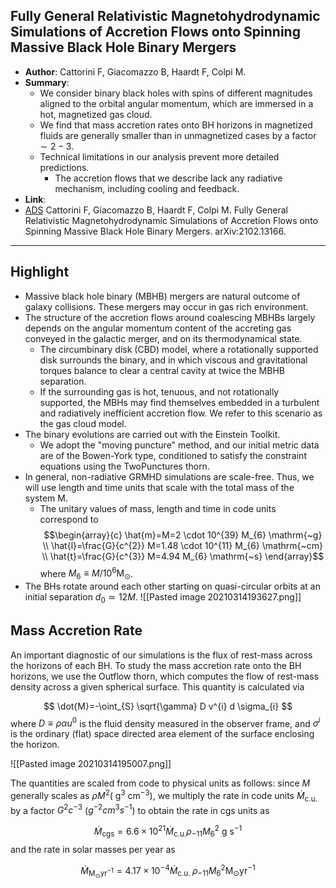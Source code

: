 ## Fully General Relativistic Magnetohydrodynamic Simulations of Accretion Flows onto Spinning Massive Black Hole Binary Mergers

- **Author**: Cattorini F, Giacomazzo B, Haardt F, Colpi M.
- **Summary**:
	- We consider binary black holes with spins of different magnitudes aligned to the orbital angular momentum, which are immersed in a hot, magnetized gas cloud.
	- We find that mass accretion rates onto BH horizons in magnetized fluids are generally smaller than in unmagnetized cases by a factor $\sim 2-3$.
	- Technical limitations in our analysis prevent more detailed predictions.
		- The accretion flows that we describe lack any radiative mechanism, including cooling and feedback.
- **Link**: 
- [ADS](https://ui.adsabs.harvard.edu/abs/2021arXiv210213166C) Cattorini F, Giacomazzo B, Haardt F, Colpi M. Fully General Relativistic Magnetohydrodynamic Simulations of Accretion Flows onto Spinning Massive Black Hole Binary Mergers. arXiv:2102.13166.

___

## Highlight

- Massive black hole binary (MBHB) mergers are natural outcome of galaxy collisions. These mergers may occur in gas rich environment.
- The structure of the accretion flows around coalescing MBHBs largely depends on the angular momentum content of the accreting gas conveyed in the galactic merger, and on its thermodynamical state.
	- The circumbinary disk (CBD) model, where a rotationally supported disk surrounds the binary, and in which viscous and gravitational torques balance to clear a central cavity at twice the MBHB separation.
	- If the surrounding gas is hot, tenuous, and not rotationally supported, the MBHs may find themselves embedded in a turbulent and radiatively inefficient accretion flow. We refer to this scenario as the gas cloud model.
- The binary evolutions are carried out with the Einstein Toolkit.
	- We adopt the "moving puncture" method, and our initial metric data are of the Bowen-York type, conditioned to satisfy the constraint equations using the TwoPunctures thorn.
- In general, non-radiative GRMHD simulations are scale-free. Thus, we will use length and time units that scale with the total mass of the system M.
	- The unitary values of mass, length and time in code units correspond to $$\begin{array}{c} \hat{m}=M=2 \cdot 10^{39} M_{6} \mathrm{~g} \\ \hat{l}=\frac{G}{c^{2}} M=1.48 \cdot 10^{11} M_{6} \mathrm{~cm} \\ \hat{t}=\frac{G}{c^{3}} M=4.94 M_{6} \mathrm{~s} \end{array}$$ where $M_{6} \equiv M / 10^{6} \mathrm{M}_{\odot}$.
- The BHs rotate around each other starting on quasi-circular orbits at an initial separation $d_{0} \simeq 12 M$.
	![[Pasted image 20210314193627.png]]
	
## Mass Accretion Rate

An important diagnostic of our simulations is the flux of rest-mass across the horizons of each BH. To study the mass accretion rate onto the BH horizons, we use the Outflow thorn, which computes the flow of rest-mass density across a given spherical surface. This quantity is calculated via

$$
\dot{M}=-\oint_{S} \sqrt{\gamma} D v^{i} d \sigma_{i}
$$
where $D \equiv \rho \alpha u^{0}$ is the fluid density measured in the observer frame, and $\sigma^{i}$ is the ordinary (flat) space directed area element of the surface enclosing the horizon.

![[Pasted image 20210314195007.png]]

The quantities are scaled from code to physical units as follows: since $M$ generally scales as $\rho M^{2}\left(\mathrm{~g}^{3} \mathrm{~cm}^{-3}\right)$, we multiply the rate in code units $\dot{M}_{\mathrm{c} . \mathrm{u} .}$ by a factor $G^{2} c^{-3}$ ($g^{-2} c m^{3} s^{-1}$) to obtain the rate in cgs units as

$$
\dot{M}_{\mathrm{cgs}}=6.6 \times 10^{21} \dot{M}_{\mathrm{c.u.}} \rho_{-11} M_{6}^{2} \mathrm{~g} \mathrm{~s}^{-1}
$$
and the rate in solar masses per year as

$$
\dot{M}_{\mathrm{M}_{\odot} \mathrm{yr}^{-1}}=4.17 \times 10^{-4} \dot{M}_{\text {c.u. }} \rho_{-11} M_{6}^{2} \mathrm{M}_{\odot} \mathrm{yr}^{-1}
$$
